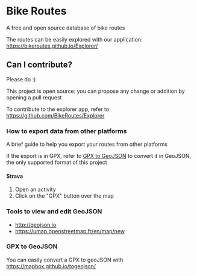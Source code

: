 # Bike Routes

A free and open source database of bike routes

The routes can be easily explored with our application: https://bikeroutes.github.io/Explorer/

## Can I contribute?
Please do :)

This project is open source: you can propose any change or addition by opening a pull request

To contribute to the explorer app, refer to https://github.com/BikeRoutes/Explorer

### How to export data from other platforms
A brief guide to help you export your routes from other platforms

If the export is in GPX, refer to [GPX to GeoJSON](https://github.com/BikeRoutes/BikeRoutes#gpx-to-geojson) to convert it in GeoJSON, the only supported format of this project

#### Strava
1. Open an activity
2. Click on the "GPX" button over the map

### Tools to view and edit GeoJSON
- http://geojson.io
- https://umap.openstreetmap.fr/en/map/new

### GPX to GeoJSON
You can easily convert a GPX to geoJSON with https://mapbox.github.io/togeojson/



